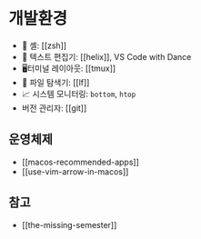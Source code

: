 # 개발환경

- 🐚 셸: [[zsh]]
- 📝 텍스트 편집기: [[helix]], VS Code with Dance
- 🖥터미널 레이아웃: [[tmux]]
- 📂 파일 탐색기: [[lf]]
- 📈 시스템 모니터링: `bottom`, `htop`
- 버전 관리자: [[git]]

## 운영체제

- [[macos-recommended-apps]]
- [[use-vim-arrow-in-macos]]

## 참고

- [[the-missing-semester]]